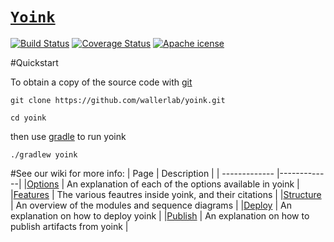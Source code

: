 # [`Yoink`](http://yoink.wallerlab.org)
 
[![Build Status](https://travis-ci.org/wallerlab/yoink.svg?branch=master)](https://travis-ci.org/wallerlab/yoink)
[![Coverage Status](https://coveralls.io/repos/github/wallerlab/yoink/badge.svg?branch=master)](https://coveralls.io/github/wallerlab/yoink?branch=master)
[![Apache icense](http://img.shields.io/badge/license-APACHE2-blue.svg)](https://www.apache.org/licenses/LICENSE-2.0.html)

#Quickstart

To obtain a copy of the source code with [git](https://git-scm.com/)

`git clone https://github.com/wallerlab/yoink.git`

`cd yoink`

then use [gradle](https://gradle.org/) to run yoink

`./gradlew yoink`


#See our wiki for more info:
| Page | Description |
| ------------- |-------------|
|[Options](https://github.com/wallerlab/yoink/wiki/options) | An explanation of each of the options available in yoink |
|[Features](https://github.com/wallerlab/yoink/wiki/feautres) | The various feautres inside yoink, and their citations  |
|[Structure](https://github.com/wallerlab/yoink/wiki/structure) | An overview of the modules and sequence diagrams |
|[Deploy](https://github.com/wallerlab/yoink/wiki/deploy) | An explanation on how to deploy yoink |
|[Publish](https://github.com/wallerlab/yoink/wiki/publish) | An explanation on how to publish artifacts from yoink |



